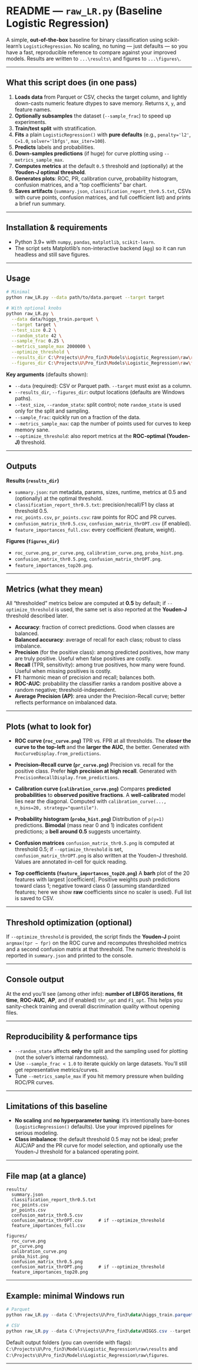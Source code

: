 # README — `raw_LR.py` (Baseline Logistic Regression)

A simple, **out-of-the-box** baseline for binary classification using scikit-learn’s `LogisticRegression`. No scaling, no tuning — just defaults — so you have a fast, reproducible reference to compare against your improved models. Results are written to `...\results\` and figures to `...\figures\`.&#x20;

---

## What this script does (in one pass)

1. **Loads data** from Parquet or CSV, checks the target column, and lightly down-casts numeric feature dtypes to save memory. Returns `X`, `y`, and feature names.&#x20;
2. **Optionally subsamples** the dataset (`--sample_frac`) to speed up experiments.&#x20;
3. **Train/test split** with stratification.&#x20;
4. **Fits** a plain `LogisticRegression()` with **pure defaults** (e.g., `penalty='l2'`, `C=1.0`, `solver='lbfgs'`, `max_iter=100`).&#x20;
5. **Predicts** labels and probabilities.&#x20;
6. **Down-samples predictions** (if huge) for curve plotting using `--metrics_sample_max`.&#x20;
7. **Computes metrics** at the default `0.5` threshold and (optionally) at the **Youden-J optimal threshold**.  &#x20;
8. **Generates plots**: ROC, PR, calibration curve, probability histogram, confusion matrices, and a “top coefficients” bar chart.  &#x20;
9. **Saves artifacts** (`summary.json`, `classification_report_thr0.5.txt`, CSVs with curve points, confusion matrices, and full coefficient list) and prints a brief run summary.    &#x20;

---

## Installation & requirements

* Python 3.9+ with `numpy`, `pandas`, `matplotlib`, `scikit-learn`.
* The script sets Matplotlib’s non-interactive backend (`Agg`) so it can run headless and still save figures.&#x20;

---

## Usage

```bash
# Minimal
python raw_LR.py --data path/to/data.parquet --target target

# With optional knobs
python raw_LR.py \
  --data data/higgs_train.parquet \
  --target target \
  --test_size 0.2 \
  --random_state 42 \
  --sample_frac 0.25 \
  --metrics_sample_max 2000000 \
  --optimize_threshold \
  --results_dir C:\Projects\U\Pro_fin3\Models\Logistic_Regression\raw\results \
  --figures_dir C:\Projects\U\Pro_fin3\Models\Logistic_Regression\raw\figures
```

**Key arguments** (defaults shown):

* `--data` (required): CSV or Parquet path. `--target` must exist as a column. &#x20;
* `--results_dir`, `--figures_dir`: output locations (defaults are Windows paths).&#x20;
* `--test_size`, `--random_state`: split control; note `random_state` is used only for the split and sampling. &#x20;
* `--sample_frac`: quickly run on a fraction of the data.&#x20;
* `--metrics_sample_max`: cap the number of points used for curves to keep memory sane.&#x20;
* `--optimize_threshold`: also report metrics at the **ROC-optimal (Youden-J)** threshold.&#x20;

---

## Outputs

**Results (`results_dir`)**

* `summary.json`: run metadata, params, sizes, runtime, metrics at 0.5 and (optionally) at the optimal threshold.&#x20;
* `classification_report_thr0.5.txt`: precision/recall/F1 by class at threshold 0.5.&#x20;
* `roc_points.csv`, `pr_points.csv`: raw points for ROC and PR curves.&#x20;
* `confusion_matrix_thr0.5.csv`, `confusion_matrix_thrOPT.csv` (if enabled). &#x20;
* `feature_importances_full.csv`: every coefficient (feature, weight).&#x20;

**Figures (`figures_dir`)**

* `roc_curve.png`, `pr_curve.png`, `calibration_curve.png`, `proba_hist.png`.&#x20;
* `confusion_matrix_thr0.5.png`, `confusion_matrix_thrOPT.png`. &#x20;
* `feature_importances_top20.png`.&#x20;

---

## Metrics (what they mean)

All “thresholded” metrics below are computed at **0.5** by default; if `--optimize_threshold` is used, the same set is also reported at the **Youden-J** threshold described later. &#x20;

* **Accuracy**: fraction of correct predictions. Good when classes are balanced.&#x20;
* **Balanced accuracy**: average of recall for each class; robust to class imbalance.&#x20;
* **Precision** (for the positive class): among predicted positives, how many are truly positive. Useful when false positives are costly.&#x20;
* **Recall** (TPR, sensitivity): among true positives, how many were found. Useful when missing positives is costly.&#x20;
* **F1**: harmonic mean of precision and recall; balances both.&#x20;
* **ROC-AUC**: probability the classifier ranks a random positive above a random negative; threshold-independent.&#x20;
* **Average Precision (AP)**: area under the Precision-Recall curve; better reflects performance on imbalanced data.&#x20;

---

## Plots (what to look for)

* **ROC curve (`roc_curve.png`)**
  TPR vs. FPR at all thresholds. The **closer the curve to the top-left** and the **larger the AUC**, the better. Generated with `RocCurveDisplay.from_predictions`.&#x20;

* **Precision–Recall curve (`pr_curve.png`)**
  Precision vs. recall for the positive class. Prefer **high precision at high recall**. Generated with `PrecisionRecallDisplay.from_predictions`.&#x20;

* **Calibration curve (`calibration_curve.png`)**
  Compares **predicted probabilities** to **observed positive fractions**. A **well-calibrated** model lies near the diagonal. Computed with `calibration_curve(..., n_bins=20, strategy="quantile")`.&#x20;

* **Probability histogram (`proba_hist.png`)**
  Distribution of `p(y=1)` predictions. **Bimodal** (mass near 0 and 1) indicates confident predictions; a **bell around 0.5** suggests uncertainty.&#x20;

* **Confusion matrices**
  `confusion_matrix_thr0.5.png` is computed at threshold 0.5; if `--optimize_threshold` is set, `confusion_matrix_thrOPT.png` is also written at the Youden-J threshold. Values are annotated in-cell for quick reading.  &#x20;

* **Top coefficients (`feature_importances_top20.png`)**
  A **barh** plot of the 20 features with largest |coefficient|. Positive weights push predictions toward class 1; negative toward class 0 (assuming standardized features; here we show **raw** coefficients since no scaler is used). Full list is saved to CSV. &#x20;

---

## Threshold optimization (optional)

If `--optimize_threshold` is provided, the script finds the **Youden-J** point `argmax(tpr − fpr)` on the ROC curve and recomputes thresholded metrics and a second confusion matrix at that threshold. The numeric threshold is reported in `summary.json` and printed to the console.  &#x20;

---

## Console output

At the end you’ll see (among other info): **number of LBFGS iterations**, **fit time**, **ROC-AUC**, **AP**, and (if enabled) `thr_opt` and `F1_opt`. This helps you sanity-check training and overall discrimination quality without opening files.&#x20;

---

## Reproducibility & performance tips

* `--random_state` affects **only** the split and the sampling used for plotting (not the solver’s internal randomness). &#x20;
* Use `--sample_frac < 1.0` to iterate quickly on large datasets. You’ll still get representative metrics/curves.&#x20;
* Tune `--metrics_sample_max` if you hit memory pressure when building ROC/PR curves.&#x20;

---

## Limitations of this baseline

* **No scaling** and **no hyperparameter tuning**: it’s intentionally bare-bones (`LogisticRegression()` defaults). Use your improved pipelines for serious modeling.&#x20;
* **Class imbalance**: the default threshold 0.5 may not be ideal; prefer AUC/AP and the PR curve for model selection, and optionally use the Youden-J threshold for a balanced operating point. &#x20;

---

## File map (at a glance)

```
results/
  summary.json
  classification_report_thr0.5.txt
  roc_points.csv
  pr_points.csv
  confusion_matrix_thr0.5.csv
  confusion_matrix_thrOPT.csv      # if --optimize_threshold
  feature_importances_full.csv

figures/
  roc_curve.png
  pr_curve.png
  calibration_curve.png
  proba_hist.png
  confusion_matrix_thr0.5.png
  confusion_matrix_thrOPT.png      # if --optimize_threshold
  feature_importances_top20.png
```

&#x20;  &#x20;

---

## Example: minimal Windows run

```powershell
# Parquet
python raw_LR.py --data C:\Projects\U\Pro_fin3\data\higgs_train.parquet --target target

# CSV
python raw_LR.py --data C:\Projects\U\Pro_fin3\data\HIGGS.csv --target target
```

Default output folders (you can override with flags):
`C:\Projects\U\Pro_fin3\Models\Logistic_Regression\raw\results` and
`C:\Projects\U\Pro_fin3\Models\Logistic_Regression\raw\figures`.&#x20;

---